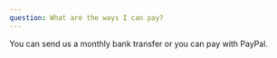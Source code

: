 ```yaml
---
question: What are the ways I can pay?
---
```

You can send us a monthly bank transfer or you can pay with PayPal.
